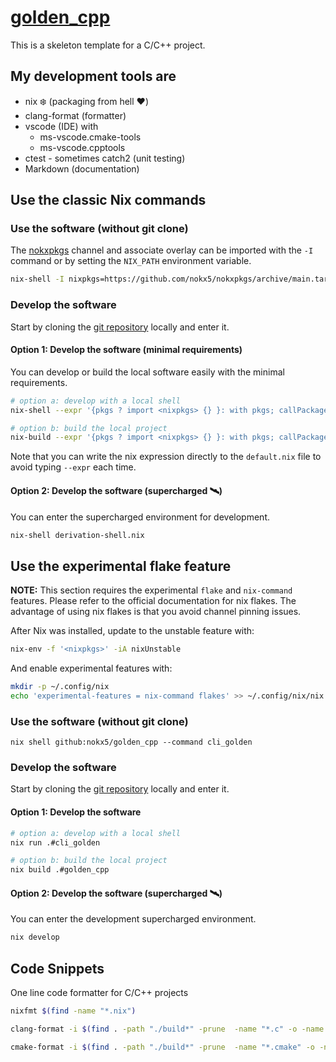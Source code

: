 # [golden_cpp](https://nokx5.github.io/golden_cpp/)

This is a skeleton template for a C/C++ project.

## My development tools are
- nix :snowflake: (packaging from hell :heart:)
- clang-format (formatter)
- vscode (IDE) with 
  - ms-vscode.cmake-tools
  - ms-vscode.cpptools
- ctest - sometimes catch2 (unit testing)
- Markdown (documentation)

## Use the classic Nix commands

### Use the software (without git clone)

The [nokxpkgs](https://github.com/nokx5/nokxpkgs#add-nokxpkgs-to-your-nix-channel) channel and associate overlay can be imported with the `-I` command or by setting the `NIX_PATH` environment variable.

```bash
nix-shell -I nixpkgs=https://github.com/nokx5/nokxpkgs/archive/main.tar.gz -p golden_cpp --command cli_golden
```

### Develop the software

Start by cloning the [git repository](#) locally and enter it. 

#### Option 1: Develop the software (minimal requirements)

You can develop or build the local software easily with the minimal requirements.

```bash
# option a: develop with a local shell
nix-shell --expr '{pkgs ? import <nixpkgs> {} }: with pkgs; callPackage ./derivation.nix {src = ./.; }'

# option b: build the local project
nix-build --expr '{pkgs ? import <nixpkgs> {} }: with pkgs; callPackage ./derivation.nix {src = ./.; }'
```

Note that you can write the nix expression directly to the `default.nix` file to avoid typing `--expr` each time.

 #### Option 2: Develop the software (supercharged :artificial_satellite:)

You can enter the supercharged environment for development.

```bash
nix-shell derivation-shell.nix
```

## Use the experimental flake feature

**NOTE:** This section requires the experimental `flake` and `nix-command` features. Please refer to the official documentation for nix flakes. The advantage of using nix flakes is that you avoid channel pinning issues.

After Nix was installed, update to the unstable feature with:

```bash
nix-env -f '<nixpkgs>' -iA nixUnstable
```

And enable experimental features with:

```bash
mkdir -p ~/.config/nix
echo 'experimental-features = nix-command flakes' >> ~/.config/nix/nix.conf
```

### Use the software (without git clone)

```
nix shell github:nokx5/golden_cpp --command cli_golden
```

### Develop the software

Start by cloning the [git repository](#) locally and enter it. 

#### Option 1: Develop the software

```bash
# option a: develop with a local shell
nix run .#cli_golden

# option b: build the local project
nix build .#golden_cpp
```

#### Option 2: Develop the software (supercharged :artificial_satellite:)

You can enter the development supercharged environment.

```bash
nix develop
```

## Code Snippets

One line code formatter for C/C++ projects

```bash
nixfmt $(find -name "*.nix")

clang-format -i $(find . -path "./build*" -prune  -name "*.c" -o -name "*.cpp" -o -name "*.h" -o -name "*.hpp")

cmake-format -i $(find . -path "./build*" -prune  -name "*.cmake" -o -name "CMakeLists.txt")
```
